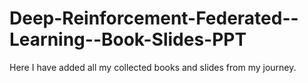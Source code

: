 # Deep-Reinforcement-Federated--Learning--Book-Slides-PPT
Here I have added all my collected books and slides from my journey.
